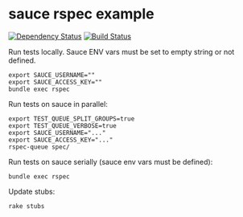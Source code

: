 # sauce rspec example

[![Dependency Status](https://gemnasium.com/bootstraponline/sauce_connect_ruby.svg?nocache)](https://gemnasium.com/bootstraponline/sauce_connect_ruby)
[![Build Status](https://travis-ci.org/bootstraponline/sauce_connect_ruby.svg?branch=master)](https://travis-ci.org/bootstraponline/sauce_connect_ruby/builds)

Run tests locally. Sauce ENV vars must be set to empty string or not defined.

```
export SAUCE_USERNAME=""
export SAUCE_ACCESS_KEY=""
bundle exec rspec
```

Run tests on sauce in parallel:

```
export TEST_QUEUE_SPLIT_GROUPS=true
export TEST_QUEUE_VERBOSE=true
export SAUCE_USERNAME="..."
export SAUCE_ACCESS_KEY="..."
rspec-queue spec/
```

Run tests on sauce serially (sauce env vars must be defined):

`bundle exec rspec`

Update stubs:

```
rake stubs
```
